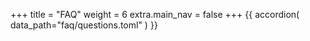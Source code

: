 +++
title = "FAQ"
weight = 6
extra.main_nav = false
+++
{{ 
accordion(
data_path="faq/questions.toml"
) }}

